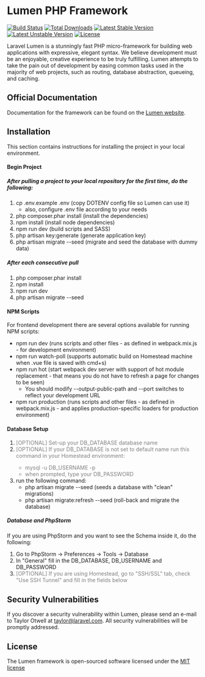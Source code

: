 # Lumen PHP Framework

[![Build Status](https://travis-ci.org/laravel/lumen-framework.svg)](https://travis-ci.org/laravel/lumen-framework)
[![Total Downloads](https://poser.pugx.org/laravel/lumen-framework/d/total.svg)](https://packagist.org/packages/laravel/lumen-framework)
[![Latest Stable Version](https://poser.pugx.org/laravel/lumen-framework/v/stable.svg)](https://packagist.org/packages/laravel/lumen-framework)
[![Latest Unstable Version](https://poser.pugx.org/laravel/lumen-framework/v/unstable.svg)](https://packagist.org/packages/laravel/lumen-framework)
[![License](https://poser.pugx.org/laravel/lumen-framework/license.svg)](https://packagist.org/packages/laravel/lumen-framework)

Laravel Lumen is a stunningly fast PHP micro-framework for building web applications with expressive, elegant syntax. We believe development must be an enjoyable, creative experience to be truly fulfilling. Lumen attempts to take the pain out of development by easing common tasks used in the majority of web projects, such as routing, database abstraction, queueing, and caching.

## Official Documentation

Documentation for the framework can be found on the [Lumen website](http://lumen.laravel.com/docs).

## Installation

This section contains instructions for installing the project in your local environment.

#### Begin Project

##### After pulling a project to your local repository for the first time, do the following:
1. cp .env.example .env (copy DOTENV config file so Lumen can use it)
    * also, configure .env file according to your needs
2. php composer.phar install (install the dependencies)
3. npm install (install node dependencies)
4. npm run dev (build scripts and SASS)
5. php artisan key:generate (generate application key)
6. php artisan migrate --seed (migrate and seed the database with dummy data)

##### After each consecutive pull
1. php composer.phar install
2. npm install
3. npm run dev
4. php artisan migrate --seed

#### NPM Scripts

For frontend development there are several options available for running NPM scripts:
* npm run dev (runs scripts and other files - as defined in webpack.mix.js - for development environment)
* npm run watch-poll (supports automatic build on Homestead machine when .vue file is saved with cmd+s)
* npm run hot (start webpack dev server with support of hot module replacement - that means you do not have to refresh a page for changes to be seen)
    * You should modify --output-public-path and --port switches to reflect your development URL
* npm run production (runs scripts and other files - as defined in webpack.mix.js - and applies production-specific loaders for production environment)

#### Database Setup

1. <span style="color:gray">[OPTIONAL] Set-up your DB_DATABASE database name</span>
2. <span style="color:gray">[OPTIONAL] If your DB_DATABASE is not set to default name run this command in your Homestead environment:
    * mysql -u DB_USERNAME -p
    * when prompted, type your DB_PASSWORD</span>
3. run the following command:
    * php artisan migrate --seed (seeds a database with "clean" migrations)
    * php artisan migrate:refresh --seed (roll-back and migrate the database)

##### Database and PhpStorm
If you are using PhpStorm and you want to see the Schema inside it, do the following:
1. Go to PhpStorm -> Preferences -> Tools -> Database
2. In "General" fill in the DB_DATABASE, DB_USERNAME and DB_PASSWORD
3. <span style="color:gray">[OPTIONAL] If you are using Homestead, go to "SSH/SSL" tab, check "Use SSH Tunnel" and fill in the fields below</span>

## Security Vulnerabilities

If you discover a security vulnerability within Lumen, please send an e-mail to Taylor Otwell at taylor@laravel.com. All security vulnerabilities will be promptly addressed.

## License

The Lumen framework is open-sourced software licensed under the [MIT license](http://opensource.org/licenses/MIT)
